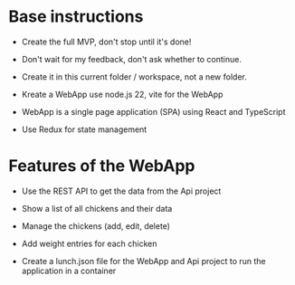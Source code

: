 # Base instructions
- Create the full MVP, don't stop until it's done! 
- Don't wait for my feedback, don't ask whether to continue.
- Create it in this current folder / workspace, not a new folder.

- Kreate a WebApp use node.js 22, vite for the WebApp
- WebApp is a single page application (SPA) using React and TypeScript
- Use Redux for state management

# Features of the WebApp
- Use the REST API to get the data from the Api project
- Show a list of all chickens and their data
- Manage the chickens (add, edit, delete)
- Add weight entries for each chicken


- Create a lunch.json file for the WebApp and Api project to run the application in a container